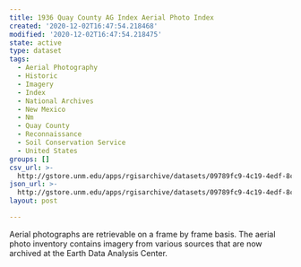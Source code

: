 ```yaml
---
title: 1936 Quay County AG Index Aerial Photo Index
created: '2020-12-02T16:47:54.218468'
modified: '2020-12-02T16:47:54.218475'
state: active
type: dataset
tags:
  - Aerial Photography
  - Historic
  - Imagery
  - Index
  - National Archives
  - New Mexico
  - Nm
  - Quay County
  - Reconnaissance
  - Soil Conservation Service
  - United States
groups: []
csv_url: >-
  http://gstore.unm.edu/apps/rgisarchive/datasets/09789fc9-4c19-4edf-8cad-a55fa44c9bfa/ag_quay_1936.derived.csv
json_url: >-
  http://gstore.unm.edu/apps/rgisarchive/datasets/09789fc9-4c19-4edf-8cad-a55fa44c9bfa/ag_quay_1936.derived.json
layout: post

---
```

Aerial photographs are retrievable on a frame by frame basis. The aerial photo inventory contains imagery from various sources that are now archived at the Earth Data Analysis Center.
